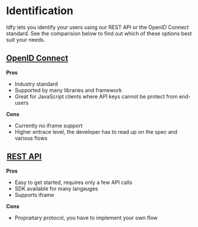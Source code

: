 # Identification

Idfy lets you identify your users using our REST API or the OpenID Connect standard. See the comparision below to find out which of these options best suit your needs.

## [OpenID Connect](/authenticate/openid-connect.md)

**Pros**

* Industry standard
* Supported by many libraries and framework
* Great for JavaScript clients where API keys cannot be protect from end-users

**Cons**

* Currently no iframe support
* Higher entrace level, the developer has to read up on the spec and various flows

##  [REST API](/authenticate/classic-rest-flow.md)

**Pros**

* Easy to get started, requires only a few API calls
* SDK available for many langauges
* Supports iframe

**Cons**

* Propraitary protocol, you have to implement your own flow



